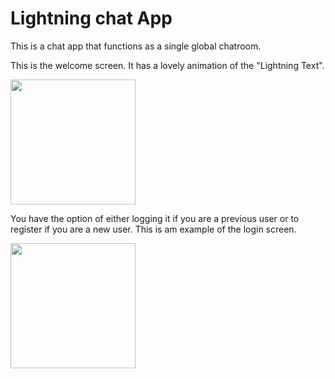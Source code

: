 # **Lightning chat App**

This is a chat app that functions as a single global chatroom.

This is the welcome screen. It has a lovely animation of the "Lightning Text".

<img src="https://user-images.githubusercontent.com/71002892/120207698-60a92b80-c24a-11eb-8fde-ab72ac7dfeb8.jpg" width="200">

You have the option of either logging it if you are a previous user or to register if you are a new user. This is am example of the login screen.

<img src="https://user-images.githubusercontent.com/71002892/120207659-55ee9680-c24a-11eb-98d0-186d7f80c870.jpg" width="200">
